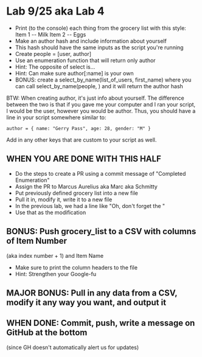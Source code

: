 # Lab 9/25 aka Lab 4

* Print (to the console) each thing from the grocery list with this style:
Item 1 -- Milk
Item 2 -- Eggs
* Make an author hash and include information about yourself
* This hash should have the same inputs as the script you're running
* Create people = [user, author]
* Use an enumeration function that will return only author
* Hint: The opposite of select is...
* Hint: Can make sure author[:name] is your own
* BONUS: create a select_by_name(list_of_users, first_name) where you can call
select_by_name(people, <your first name>) and it will return the author hash

BTW: When creating author, it's just info about yourself.
The difference between the two is that if you gave me your computer
and I ran your script, I would be the user, however you would be author.
Thus, you should have a line in your script somewhere similar to:

    author = { name: "Gerry Pass", age: 28, gender: "M" }

Add in any other keys that are custom to your script as well.

## WHEN YOU ARE DONE WITH THIS HALF
* Do the steps to create a PR using a commit message of "Completed Enumeration"
* Assign the PR to Marcus Aurelius aka Marc aka Schmitty
* Put previously defined grocery list into a new file
* Pull it in, modify it, write it to a new file
* In the previous lab, we had a line like "Oh, don't forget the <whatever>"
* Use that as the modification

## BONUS: Push grocery_list to a CSV with columns of Item Number
(aka index number + 1) and Item Name

* Make sure to print the column headers to the file
* Hint: Strengthen your Google-fu

## MAJOR BONUS: Pull in any data from a CSV, modify it any way you want, and output it

## WHEN DONE: Commit, push, write a message on GitHub at the bottom
(since GH doesn't automatically alert us for updates)
